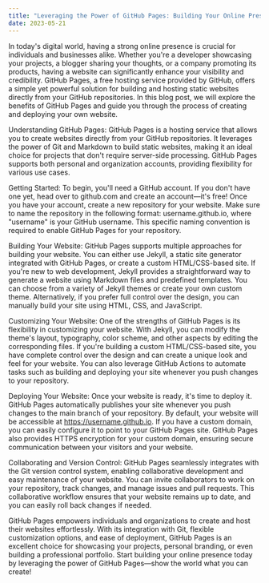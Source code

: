 ```yaml
---
title: "Leveraging the Power of GitHub Pages: Building Your Online Presence"
date: 2023-05-21
---
```

In today's digital world, having a strong online presence is crucial for individuals and businesses alike. Whether you're a developer showcasing your projects, a blogger sharing your thoughts, or a company promoting its products, having a website can significantly enhance your visibility and credibility. GitHub Pages, a free hosting service provided by GitHub, offers a simple yet powerful solution for building and hosting static websites directly from your GitHub repositories. In this blog post, we will explore the benefits of GitHub Pages and guide you through the process of creating and deploying your own website.

Understanding GitHub Pages:
GitHub Pages is a hosting service that allows you to create websites directly from your GitHub repositories. It leverages the power of Git and Markdown to build static websites, making it an ideal choice for projects that don't require server-side processing. GitHub Pages supports both personal and organization accounts, providing flexibility for various use cases.

Getting Started:
To begin, you'll need a GitHub account. If you don't have one yet, head over to github.com and create an account—it's free! Once you have your account, create a new repository for your website. Make sure to name the repository in the following format: username.github.io, where "username" is your GitHub username. This specific naming convention is required to enable GitHub Pages for your repository.

Building Your Website:
GitHub Pages supports multiple approaches for building your website. You can either use Jekyll, a static site generator integrated with GitHub Pages, or create a custom HTML/CSS-based site. If you're new to web development, Jekyll provides a straightforward way to generate a website using Markdown files and predefined templates. You can choose from a variety of Jekyll themes or create your own custom theme. Alternatively, if you prefer full control over the design, you can manually build your site using HTML, CSS, and JavaScript.

Customizing Your Website:
One of the strengths of GitHub Pages is its flexibility in customizing your website. With Jekyll, you can modify the theme's layout, typography, color scheme, and other aspects by editing the corresponding files. If you're building a custom HTML/CSS-based site, you have complete control over the design and can create a unique look and feel for your website. You can also leverage GitHub Actions to automate tasks such as building and deploying your site whenever you push changes to your repository.

Deploying Your Website:
Once your website is ready, it's time to deploy it. GitHub Pages automatically publishes your site whenever you push changes to the main branch of your repository. By default, your website will be accessible at https://username.github.io. If you have a custom domain, you can easily configure it to point to your GitHub Pages site. GitHub Pages also provides HTTPS encryption for your custom domain, ensuring secure communication between your visitors and your website.

Collaborating and Version Control:
GitHub Pages seamlessly integrates with the Git version control system, enabling collaborative development and easy maintenance of your website. You can invite collaborators to work on your repository, track changes, and manage issues and pull requests. This collaborative workflow ensures that your website remains up to date, and you can easily roll back changes if needed.

GitHub Pages empowers individuals and organizations to create and host their websites effortlessly. With its integration with Git, flexible customization options, and ease of deployment, GitHub Pages is an excellent choice for showcasing your projects, personal branding, or even building a professional portfolio. Start building your online presence today by leveraging the power of GitHub Pages—show the world what you can create!